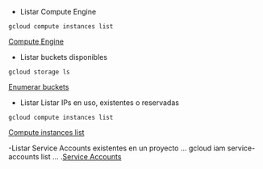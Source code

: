 - Listar Compute Engine
```
gcloud compute instances list
```
[Compute Engine](https://cloud.google.com/sdk/gcloud/reference/compute/instances/list)

- Listar buckets disponibles
```
gcloud storage ls
```
[Enumerar buckets](https://cloud.google.com/storage/docs/listing-buckets?hl=es-419#cli-list-buckets)

- Listar Listar IPs en uso, existentes o reservadas
```
gcloud compute instances list
```
[Compute instances list](https://cloud.google.com/sdk/gcloud/reference/compute/instances/list)

-Listar Service Accounts existentes en un proyecto
...
gcloud iam service-accounts list
...
.[Service Accounts](https://cloud.google.com/iam/docs/service-accounts-list-edit?hl=es-419#iam-service-accounts-list-gcloud)
